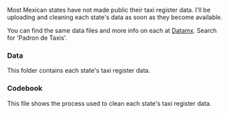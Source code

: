 Most Mexican states have not made public their taxi register data. I'll be uploading and cleaning each state's data as soon as they become available. 

You can find the same data files and more info on each at 
[Datamx](http://datamx.io/). Search for 'Padron de Taxis'.


### Data

This folder contains each state's taxi register data. 

### Codebook

This file shows the process used to clean each state's taxi register data.